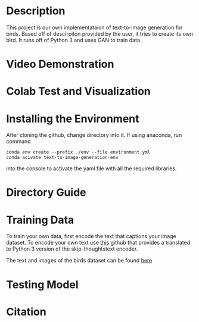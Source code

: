 # Description
This project is our own implementataion of text-to-image generation for birds. Based off of descirpiton provided by the user, it tries to create its own bird. It runs off of Python 3 and uses GAN to train data.
# Video Demonstration

# Colab Test and Visualization

# Installing the Environment
After cloning the github, change directory into it. If using anaconda, run command 
```
conda env create --prefix ./env --file environment.yml
conda acivate text-to-image-generation-env
``` 
into the console to activate the yaml file with all the required libraries.
# Directory Guide


# Training Data
To train your own data, first encode the text that captions your image dataset. To encode your own text use [this](https://github.com/elvisyjlin/skip-thoughts) github that provides a translated to Python 3 version of the skip-thoughtstext encoder.

The text and images of the birds dataset can be found [here](https://drive.google.com/drive/folders/1Ai4x3CQDdI8Jb2teCDjzh6VAU_nXtxrv?usp=sharing)
# Testing Model

# Citation

